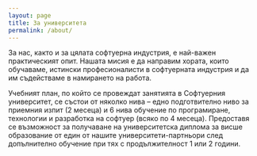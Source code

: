 ```yaml
---
layout: page
title: За университета
permalink: /about/
---
```


За нас, както и за цялата софтуерна индустрия, е най-важен практическият опит. Нашата мисия е да направим хората, които обучаваме, истински професионалисти в софтуерната индустрия и да им съдействаме в намирането на работа.

Учебният план, по който се провеждат занятията в Софтуерния университет, се състои от няколко нива – едно подготвително ниво за приемния изпит (2 месеца) и 6 нива обучение по програмиране, технологии и разработка на софтуер (всяко по 4 месеца). Предоставя се възможност за получаване на университетска диплома за висше образование от един от нашите университети-партньори след допълнително обучение при тях с продължителност 1 или 2 години. 
